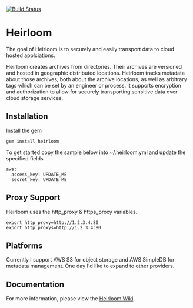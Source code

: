 [![Build Status](https://secure.travis-ci.org/intuit/heirloom.png)](http://travis-ci.org/intuit/heirloom)

Heirloom
========

The goal of Heirloom is to securely and easily transport data to cloud hosted applciations.

Heirloom creates archives from directories. Their archives are versioned and hosted in geographic distributed locations. Heirloom tracks metadata about those archives, both about the archive locations, as well as arbitrary tags which can be set by an engineer or process. It supports encryption and authorization to allow for securely transporting sensitive data over cloud storage services.

Installation
------------

Install the gem

```
gem install heirloom
```

To get started copy the sample below into ~/.heirloom.yml and update the specified fields.

```
aws:
  access_key: UPDATE_ME
  secret_key: UPDATE_ME
```

Proxy Support
-------------

Heirloom uses the http_proxy & https_proxy variables.

```
export http_proxy=http://1.2.3.4:80
export http_proxys=http://1.2.3.4:80
```

Platforms
---------

Currently I support AWS S3 for object storage and AWS SimpleDB for metadata management.  One day I'd like to expand to other providers.


Documentation
-------------

For more information, please view the [Heirloom Wiki](https://github.com/intuit/heirloom/wiki).
